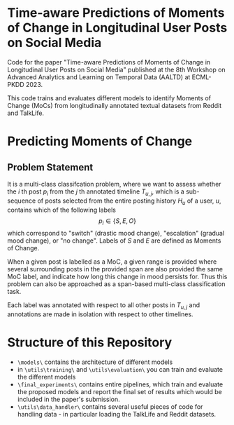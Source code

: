 # Time-aware Predictions of Moments of Change in Longitudinal User Posts on Social Media
Code for the paper "Time-aware Predictions of Moments of Change in Longitudinal User Posts on Social Media" published at the 8th Workshop on Advanced Analytics and Learning on Temporal Data (AALTD) at ECML-PKDD 2023.

This code trains and evaluates different models to identify Moments of Change (MoCs) from longitudinally annotated textual datasets from Reddit and TalkLife. 


# Predicting Moments of Change
## Problem Statement
It is a multi-class classifcation problem, where we want to assess whether the $i$ th post $p_{i}$ from the $j$ th annotated timeline $T_{u,j}$, which is a sub-sequence of posts selected from the entire posting history $H_{u}$ of a user, $u$, contains which of the following labels 
$$p_{i} \in \lbrace S,E,O \rbrace$$ 
which correspond to "switch" (drastic mood change), "escalation" (gradual mood change), or "no change". Labels of $S$ and $E$ are defined as Moments of Change. 

When a given post is labelled as a MoC, a given range is provided where several surrounding posts in the provided span are also provided the same MoC label, and indicate how long this change in mood persists for. Thus this problem can also be approached as a span-based multi-class classification task. 

Each label was annotated with respect to all other posts in $T_{u,j}$ and annotations are made in isolation with respect to other timelines. 

# Structure of this Repository

* `\models\` contains the architecture of different models
* in `\utils\training\` and `\utils\evaluation\` you can train and evaluate the different models
* `\final_experiments\` contains entire pipelines, which train and evaluate the proposed models and report the final set of results which would be included in the paper's submission.
* `\utils\data_handler\` contains several useful pieces of code for handling data - in particular loading the TalkLife and Reddit datasets.
